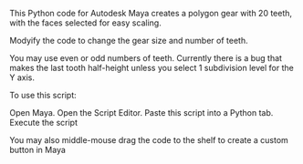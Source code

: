 This Python code for Autodesk Maya creates a polygon gear with 20 teeth, with the faces selected for easy scaling.  

Modyify the code to change the gear size and number of teeth.  

You may use even or odd numbers of teeth.  Currently there is a bug that makes the last tooth half-height unless you select 1 subdivision level for the Y axis.

To use this script:

Open Maya.
Open the Script Editor.
Paste this script into a Python tab.
Execute the script

You may also middle-mouse drag the code to the shelf to create a custom button in Maya

